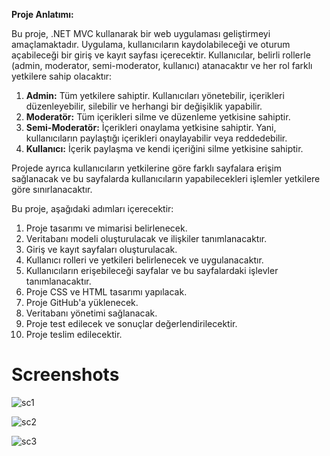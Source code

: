 **Proje Anlatımı:**

Bu proje, .NET MVC kullanarak bir web uygulaması geliştirmeyi amaçlamaktadır. Uygulama, kullanıcıların kaydolabileceği ve oturum açabileceği bir giriş ve kayıt sayfası içerecektir. Kullanıcılar, belirli rollerle (admin, moderator, semi-moderator, kullanıcı) atanacaktır ve her rol farklı yetkilere sahip olacaktır:

1. **Admin:** Tüm yetkilere sahiptir. Kullanıcıları yönetebilir, içerikleri düzenleyebilir, silebilir ve herhangi bir değişiklik yapabilir.
2. **Moderatör:** Tüm içerikleri silme ve düzenleme yetkisine sahiptir.
3. **Semi-Moderatör:** İçerikleri onaylama yetkisine sahiptir. Yani, kullanıcıların paylaştığı içerikleri onaylayabilir veya reddedebilir.
4. **Kullanıcı:** İçerik paylaşma ve kendi içeriğini silme yetkisine sahiptir.

Projede ayrıca kullanıcıların yetkilerine göre farklı sayfalara erişim sağlanacak ve bu sayfalarda kullanıcıların yapabilecekleri işlemler yetkilere göre sınırlanacaktır.

Bu proje, aşağıdaki adımları içerecektir:
1. Proje tasarımı ve mimarisi belirlenecek.
2. Veritabanı modeli oluşturulacak ve ilişkiler tanımlanacaktır.
3. Giriş ve kayıt sayfaları oluşturulacak.
4. Kullanıcı rolleri ve yetkileri belirlenecek ve uygulanacaktır.
5. Kullanıcıların erişebileceği sayfalar ve bu sayfalardaki işlevler tanımlanacaktır.
6. Proje CSS ve HTML tasarımı yapılacak.
7. Proje GitHub'a yüklenecek.
8. Veritabanı yönetimi sağlanacak.
9. Proje test edilecek ve sonuçlar değerlendirilecektir.
10. Proje teslim edilecektir.

<h1><b>Screenshots</b></h1>

![sc1](https://hizliresim.com/brwru16.jpeg)


![sc2](https://hizliresim.com/4r5hhh4.jpeg)


![sc3](https://hizliresim.com/5uhfyxp.jpeg)
